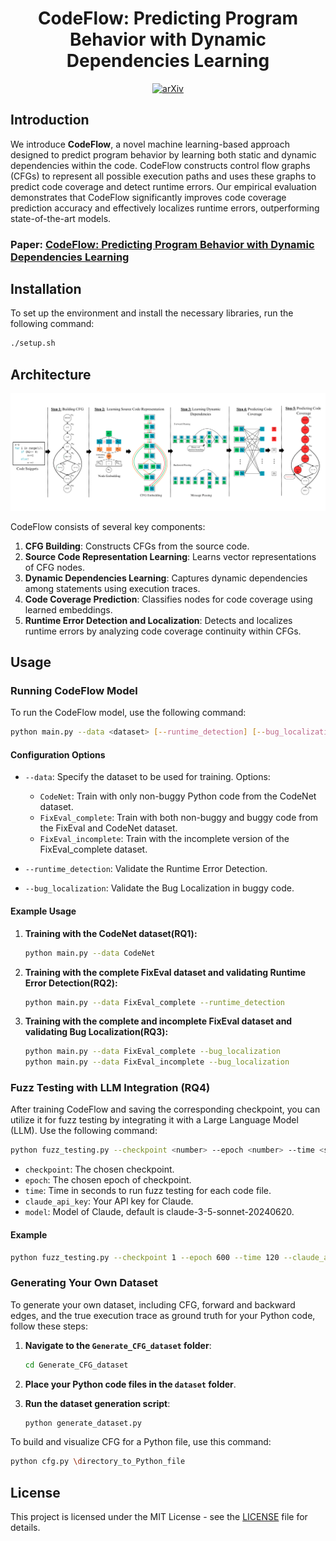 <div align="center">

# CodeFlow: Predicting Program Behavior with Dynamic Dependencies Learning
[![arXiv](https://img.shields.io/badge/arXiv-2408.02816-b31b1b.svg)](https://arxiv.org/abs/2408.02816)

</div>

## Introduction

We introduce **CodeFlow**, a novel machine learning-based approach designed to predict program behavior by learning both static and dynamic dependencies within the code. CodeFlow constructs control flow graphs (CFGs) to represent all possible execution paths and uses these graphs to predict code coverage and detect runtime errors. Our empirical evaluation demonstrates that CodeFlow significantly improves code coverage prediction accuracy and effectively localizes runtime errors, outperforming state-of-the-art models.

### Paper: [CodeFlow: Predicting Program Behavior with Dynamic Dependencies Learning](https://arxiv.org/abs/2408.02816)

## Installation

To set up the environment and install the necessary libraries, run the following command:

```sh
./setup.sh
```

## Architecture
<img src="img/architecture.png">

CodeFlow consists of several key components:
1. **CFG Building**: Constructs CFGs from the source code.
2. **Source Code Representation Learning**: Learns vector representations of CFG nodes.
3. **Dynamic Dependencies Learning**: Captures dynamic dependencies among statements using execution traces.
4. **Code Coverage Prediction**: Classifies nodes for code coverage using learned embeddings.
5. **Runtime Error Detection and Localization**: Detects and localizes runtime errors by analyzing code coverage continuity within CFGs.

## Usage

### Running CodeFlow Model

To run the CodeFlow model, use the following command:

```sh
python main.py --data <dataset> [--runtime_detection] [--bug_localization]
```

#### Configuration Options

- `--data`: Specify the dataset to be used for training. Options:
  - `CodeNet`: Train with only non-buggy Python code from the CodeNet dataset.
  - `FixEval_complete`: Train with both non-buggy and buggy code from the FixEval and CodeNet dataset.
  - `FixEval_incomplete`: Train with the incomplete version of the FixEval_complete dataset.

- `--runtime_detection`: Validate the Runtime Error Detection.

- `--bug_localization`: Validate the Bug Localization in buggy code.

#### Example Usage

1. **Training with the CodeNet dataset(RQ1):**
    ```sh
    python main.py --data CodeNet
    ```

2. **Training with the complete FixEval dataset and validating Runtime Error Detection(RQ2):**
    ```sh
    python main.py --data FixEval_complete --runtime_detection
    ```

3. **Training with the complete and incomplete FixEval dataset and validating Bug Localization(RQ3):**
    ```sh
    python main.py --data FixEval_complete --bug_localization
    python main.py --data FixEval_incomplete --bug_localization
    ```
### Fuzz Testing with LLM Integration (RQ4)

After training CodeFlow and saving the corresponding checkpoint, you can utilize it for fuzz testing by integrating it with a Large Language Model (LLM). Use the following command:

```sh
python fuzz_testing.py --checkpoint <number> --epoch <number> --time <seconds> --claude_api_key <api_key> --model <model_name>
```
- `checkpoint`: The chosen checkpoint.
- `epoch`: The chosen epoch of checkpoint.
- `time`: Time in seconds to run fuzz testing for each code file.
- `claude_api_key`: Your API key for Claude.
- `model`: Model of Claude, default is claude-3-5-sonnet-20240620.
#### Example
```sh
python fuzz_testing.py --checkpoint 1 --epoch 600 --time 120 --claude_api_key YOUR_API_KEY --model claude-3-5-sonnet-20240620
```
### Generating Your Own Dataset

To generate your own dataset, including CFG, forward and backward edges, and the true execution trace as ground truth for your Python code, follow these steps:

1. **Navigate to the `Generate_CFG_dataset` folder**:
    ```sh
    cd Generate_CFG_dataset
    ```

2. **Place your Python code files in the `dataset` folder**.

3. **Run the dataset generation script**:
    ```sh
    python generate_dataset.py
    ```
To build and visualize CFG for a Python file, use this command:
```sh
python cfg.py \directory_to_Python_file
```

## License
This project is licensed under the MIT License - see the [LICENSE](LICENSE) file for details.
